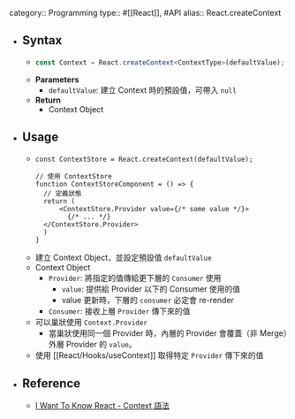 category:: Programming
type:: #[[React]], #API
alias:: React.createContext

- ## Syntax
	- ```ts
	  const Context = React.createContext<ContextType>(defaultValue);
	  ```
	- **Parameters**
		- `defaultValue`: 建立 Context 時的預設值，可帶入 `null`
	- **Return**
		- Context Object
- ## Usage
	- ```tsx
	  const ContextStore = React.createContext(defaultValue);
	  
	  // 使用 ContextStore
	  function ContextStoreComponent = () => {
	    // 定義狀態
	    return (
	    	<ContextStore.Provider value={/* some value */}>
	          {/* ... */}
	  	</ContextStore.Provider>
	    )
	  }
	  ```
	- 建立 Context Object，並設定預設值 `defaultValue`
	- Context Object
		- `Provider`: 將指定的值傳給更下層的 `Consumer` 使用
			- `value`: 提供給 Provider 以下的 Consumer 使用的值
			- value 更新時，下層的 `consumer` 必定會 re-render
		- `Consumer`: 接收上層 `Provider` 傳下來的值
	- 可以巢狀使用 `Context.Provider`
		- 當巢狀使用同一個 Provider 時，內層的 Provider 會覆蓋（非 Merge）外層 Provider 的 `value`。
	- 使用 [[React/Hooks/useContext]] 取得特定 `Provider` 傳下來的值
- ## Reference
	- [ I Want To Know React - Context 語法](https://ithelp.ithome.com.tw/articles/10252519)